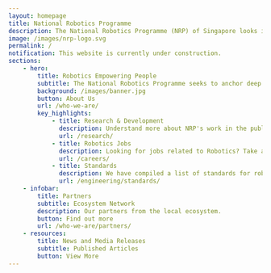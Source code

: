 ```yaml
---
layout: homepage
title: National Robotics Programme
description: The National Robotics Programme (NRP) of Singapore looks into orchestrating the development of the local robotics ecosystem, to empower people in their everyday lives.
image: /images/nrp-logo.svg
permalink: /
notification: This website is currently under construction.
sections:
    - hero:
        title: Robotics Empowering People
        subtitle: The National Robotics Programme seeks to anchor deep national capabilities in robotics, thereby creating social and economic impacts, empower people and grow local talent, build a robotics ecosystem and put Singapore on the world map.
        background: /images/banner.jpg
        button: About Us
        url: /who-we-are/
        key_highlights:
            - title: Research & Development
              description: Understand more about NRP's work in the public R&D sector and see the types of technologies that we develop.
              url: /research/
            - title: Robotics Jobs 
              description: Looking for jobs related to Robotics? Take a look at some of the openings from our network.
              url: /careers/
            - title: Standards
              description: We have compiled a list of standards for robotics work here.
              url: /engineering/standards/
    - infobar:
        title: Partners
        subtitle: Ecosystem Network
        description: Our partners from the local ecosystem.
        button: Find out more
        url: /who-we-are/partners/
    - resources:
        title: News and Media Releases
        subtitle: Published Articles
        button: View More
---
```

